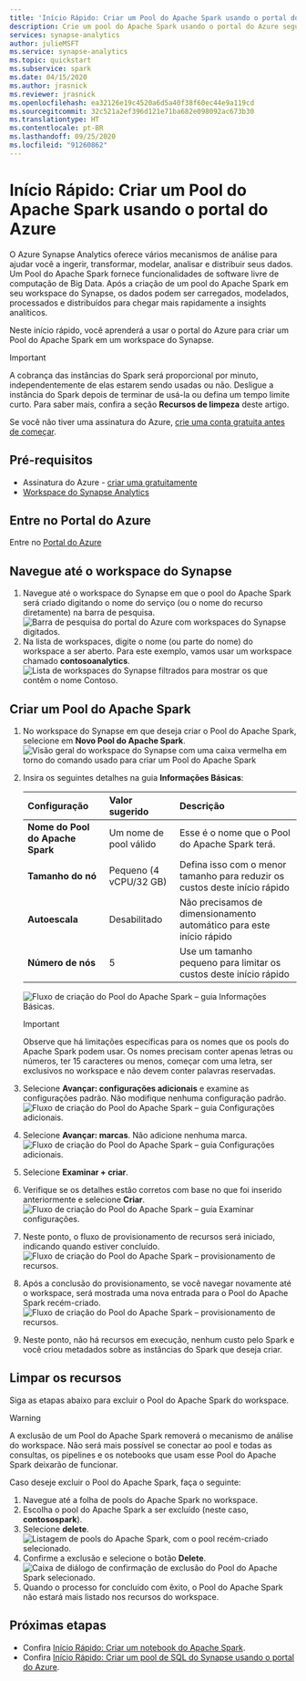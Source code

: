 ```yaml
---
title: 'Início Rápido: Criar um Pool do Apache Spark usando o portal do Azure'
description: Crie um pool do Apache Spark usando o portal do Azure seguindo as etapas neste guia.
services: synapse-analytics
author: julieMSFT
ms.service: synapse-analytics
ms.topic: quickstart
ms.subservice: spark
ms.date: 04/15/2020
ms.author: jrasnick
ms.reviewer: jrasnick
ms.openlocfilehash: ea32126e19c4520a6d5a40f38f60ec44e9a119cd
ms.sourcegitcommit: 32c521a2ef396d121e71ba682e098092ac673b30
ms.translationtype: HT
ms.contentlocale: pt-BR
ms.lasthandoff: 09/25/2020
ms.locfileid: "91260862"
---
```

# <a name="quickstart-create-a-new-apache-spark-pool-using-the-azure-portal"></a>Início Rápido: Criar um Pool do Apache Spark usando o portal do Azure

O Azure Synapse Analytics oferece vários mecanismos de análise para ajudar você a ingerir, transformar, modelar, analisar e distribuir seus dados. Um Pool do Apache Spark fornece funcionalidades de software livre de computação de Big Data. Após a criação de um pool do Apache Spark em seu workspace do Synapse, os dados podem ser carregados, modelados, processados e distribuídos para chegar mais rapidamente a insights analíticos.

Neste início rápido, você aprenderá a usar o portal do Azure para criar um Pool do Apache Spark em um workspace do Synapse.

> [!IMPORTANT]
> A cobrança das instâncias do Spark será proporcional por minuto, independentemente de elas estarem sendo usadas ou não. Desligue a instância do Spark depois de terminar de usá-la ou defina um tempo limite curto. Para saber mais, confira a seção **Recursos de limpeza** deste artigo.

Se você não tiver uma assinatura do Azure, [crie uma conta gratuita antes de começar](https://azure.microsoft.com/free/).

## <a name="prerequisites"></a>Pré-requisitos

- Assinatura do Azure - [criar uma gratuitamente](https://azure.microsoft.com/free/)
- [Workspace do Synapse Analytics](quickstart-create-workspace.md)

## <a name="sign-in-to-the-azure-portal"></a>Entre no Portal do Azure

Entre no [Portal do Azure](https://portal.azure.com/)

## <a name="navigate-to-the-synapse-workspace"></a>Navegue até o workspace do Synapse 
1. Navegue até o workspace do Synapse em que o pool do Apache Spark será criado digitando o nome do serviço (ou o nome do recurso diretamente) na barra de pesquisa.
![Barra de pesquisa do portal do Azure com workspaces do Synapse digitados.](media/quickstart-create-sql-pool/create-sql-pool-00a.png)
1. Na lista de workspaces, digite o nome (ou parte do nome) do workspace a ser aberto. Para este exemplo, vamos usar um workspace chamado **contosoanalytics**.
![Lista de workspaces do Synapse filtrados para mostrar os que contêm o nome Contoso.](media/quickstart-create-sql-pool/create-sql-pool-00b.png)


## <a name="create-new-apache-spark-pool"></a>Criar um Pool do Apache Spark

1. No workspace do Synapse em que deseja criar o Pool do Apache Spark, selecione em **Novo Pool do Apache Spark**.
    ![Visão geral do workspace do Synapse com uma caixa vermelha em torno do comando usado para criar um Pool do Apache Spark](media/quickstart-create-apache-spark-pool/create-spark-pool-portal-01.png)
2. Insira os seguintes detalhes na guia **Informações Básicas**:

    |Configuração | Valor sugerido | Descrição |
    | :------ | :-------------- | :---------- |
    | **Nome do Pool do Apache Spark** | Um nome de pool válido | Esse é o nome que o Pool do Apache Spark terá. |
    | **Tamanho do nó** | Pequeno (4 vCPU/32 GB) | Defina isso com o menor tamanho para reduzir os custos deste início rápido |
    | **Autoescala** | Desabilitado | Não precisamos de dimensionamento automático para este início rápido |
    | **Número de nós** | 5 | Use um tamanho pequeno para limitar os custos deste início rápido |


    ![Fluxo de criação do Pool do Apache Spark – guia Informações Básicas.](media/quickstart-create-apache-spark-pool/create-spark-pool-portal-02.png)
    > [!IMPORTANT]
    > Observe que há limitações específicas para os nomes que os pools do Apache Spark podem usar. Os nomes precisam conter apenas letras ou números, ter 15 caracteres ou menos, começar com uma letra, ser exclusivos no workspace e não devem conter palavras reservadas.

3. Selecione **Avançar: configurações adicionais** e examine as configurações padrão. Não modifique nenhuma configuração padrão.
    ![Fluxo de criação do Pool do Apache Spark – guia Configurações adicionais.](media/quickstart-create-apache-spark-pool/create-spark-pool-portal-03.png)

4. Selecione **Avançar: marcas**. Não adicione nenhuma marca.
    ![Fluxo de criação do Pool do Apache Spark – guia Configurações adicionais.](media/quickstart-create-apache-spark-pool/create-spark-pool-03-tags.png)

5. Selecione **Examinar + criar**.

6. Verifique se os detalhes estão corretos com base no que foi inserido anteriormente e selecione **Criar**.
    ![Fluxo de criação do Pool do Apache Spark – guia Examinar configurações.](media/quickstart-create-apache-spark-pool/create-spark-pool-portal-05.png)

7. Neste ponto, o fluxo de provisionamento de recursos será iniciado, indicando quando estiver concluído.
    ![Fluxo de criação do Pool do Apache Spark – provisionamento de recursos.](media/quickstart-create-apache-spark-pool/create-spark-pool-portal-06.png)

8. Após a conclusão do provisionamento, se você navegar novamente até o workspace, será mostrada uma nova entrada para o Pool do Apache Spark recém-criado.
    ![Fluxo de criação do Pool do Apache Spark – provisionamento de recursos.](media/quickstart-create-apache-spark-pool/create-spark-pool-portal-07.png)

9. Neste ponto, não há recursos em execução, nenhum custo pelo Spark e você criou metadados sobre as instâncias do Spark que deseja criar.

## <a name="clean-up-resources"></a>Limpar os recursos

Siga as etapas abaixo para excluir o Pool do Apache Spark do workspace.
> [!WARNING]
> A exclusão de um Pool do Apache Spark removerá o mecanismo de análise do workspace. Não será mais possível se conectar ao pool e todas as consultas, os pipelines e os notebooks que usam esse Pool do Apache Spark deixarão de funcionar.

Caso deseje excluir o Pool do Apache Spark, faça o seguinte:

1. Navegue até a folha de pools do Apache Spark no workspace.
2. Escolha o pool do Apache Spark a ser excluído (neste caso, **contosospark**).
3. Selecione **delete**.
 ![Listagem de pools do Apache Spark, com o pool recém-criado selecionado.](media/quickstart-create-apache-spark-pool/create-spark-pool-portal-08.png)
4. Confirme a exclusão e selecione o botão **Delete**.
 ![Caixa de diálogo de confirmação de exclusão do Pool do Apache Spark selecionado.](media/quickstart-create-apache-spark-pool/create-spark-pool-portal-10.png)
5. Quando o processo for concluído com êxito, o Pool do Apache Spark não estará mais listado nos recursos do workspace.

## <a name="next-steps"></a>Próximas etapas

- Confira [Início Rápido: Criar um notebook do Apache Spark](quickstart-apache-spark-notebook.md).
- Confira [Início Rápido: Criar um pool de SQL do Synapse usando o portal do Azure](quickstart-create-sql-pool-portal.md).
